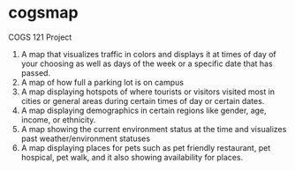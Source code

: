 # cogsmap
COGS 121 Project 

1. A map that visualizes traffic in colors and displays it at times of day of your choosing
   as well as days of the week or a specific date that has passed.
2. A map of how full a parking lot is on campus
3. A map displaying hotspots of where tourists or visitors visited most in cities or general areas during certain
   times of day or certain dates.
4. A map displaying demographics in certain regions like gender, age, income, or ethnicity.
5. A map showing the current environment status at the time and visualizes past weather/environment statuses
6. A map displaying places for pets such as pet friendly restaurant, pet hospical, pet walk, and it also showing availability for places.
